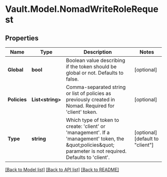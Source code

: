 # Vault.Model.NomadWriteRoleRequest

## Properties

Name | Type | Description | Notes
------------ | ------------- | ------------- | -------------
**Global** | **bool** | Boolean value describing if the token should be global or not. Defaults to false. | [optional] 
**Policies** | **List&lt;string&gt;** | Comma-separated string or list of policies as previously created in Nomad. Required for &#x27;client&#x27; token. | [optional] 
**Type** | **string** | Which type of token to create: &#x27;client&#x27; or &#x27;management&#x27;. If a &#x27;management&#x27; token, the \&quot;policies\&quot; parameter is not required. Defaults to &#x27;client&#x27;. | [optional] [default to "client"]


[[Back to Model list]](../README.md#documentation-for-models) [[Back to API list]](../README.md#documentation-for-api-endpoints) [[Back to README]](../README.md)

